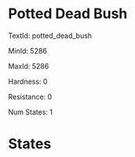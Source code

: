 # Potted Dead Bush

TextId: potted_dead_bush

MinId: 5286

MaxId: 5286

Hardness: 0

Resistance: 0


Num States: 1

# States
```

```